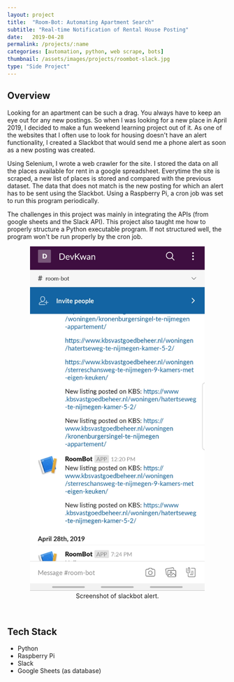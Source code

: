 ```yaml
---
layout: project
title:  "Room-Bot: Automating Apartment Search"
subtitle: "Real-time Notification of Rental House Posting"
date:   2019-04-28
permalink: /projects/:name
categories: [automation, python, web scrape, bots]
thumbnail: /assets/images/projects/roombot-slack.jpg
type: "Side Project"
---
```


## Overview

Looking for an apartment can be such a drag. You always have to keep an eye out for any new postings. So when I was looking for a new place in April 2019, I decided to make a fun weekend learning project out of it. As one of the websites that I often use to look for housing doesn't have an alert functionality, I created a Slackbot that would send me a phone alert as soon as a new posting was created.

Using Selenium, I wrote a web crawler for the site. I stored the data on all the places available for rent in a google spreadsheet. Everytime the site is scraped, a new list of places is stored and compared with the previous dataset. The data that does not match is the new posting for which an alert has to be sent using the Slackbot. Using a Raspberry Pi, a cron job was set to run this program periodically.

The challenges in this project was mainly in integrating the APIs (from google sheets and the Slack API). This project also taught me how to properly structure a Python executable program. If not structured well, the program won't be run properly by the cron job.

<p align="center">
<img src="/assets/images/projects/roombot-slack.jpg" alt="Screenshot of Room-bot on Slack" title="Screenshot of Room-bot on Slack" width="400px" />
<br/>
Screenshot of slackbot alert.
</p>

<br/>

## Tech Stack
 - Python
 - Raspberry Pi
 - Slack
 - Google Sheets (as database)

